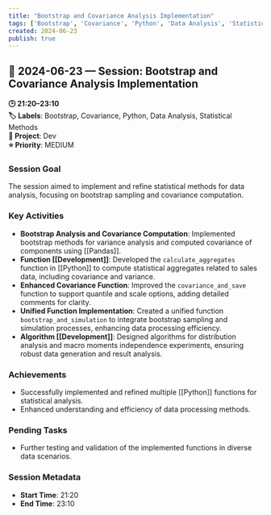 ```yaml
---
title: "Bootstrap and Covariance Analysis Implementation"
tags: ['Bootstrap', 'Covariance', 'Python', 'Data Analysis', 'Statistical Methods']
created: 2024-06-23
publish: true
---
```


## 📅 2024-06-23 — Session: Bootstrap and Covariance Analysis Implementation

**🕒 21:20–23:10**  
**🏷️ Labels**: Bootstrap, Covariance, Python, Data Analysis, Statistical Methods  
**📂 Project**: Dev  
**⭐ Priority**: MEDIUM  


### Session Goal
The session aimed to implement and refine statistical methods for data analysis, focusing on bootstrap sampling and covariance computation.

### Key Activities
- **Bootstrap Analysis and Covariance Computation**: Implemented bootstrap methods for variance analysis and computed covariance of components using [[Pandas]].
- **Function [[Development]]**: Developed the `calculate_aggregates` function in [[Python]] to compute statistical aggregates related to sales data, including covariance and variance.
- **Enhanced Covariance Function**: Improved the `covariance_and_save` function to support quantile and scale options, adding detailed comments for clarity.
- **Unified Function Implementation**: Created a unified function `bootstrap_and_simulation` to integrate bootstrap sampling and simulation processes, enhancing data processing efficiency.
- **Algorithm [[Development]]**: Designed algorithms for distribution analysis and macro moments independence experiments, ensuring robust data generation and result analysis.

### Achievements
- Successfully implemented and refined multiple [[Python]] functions for statistical analysis.
- Enhanced understanding and efficiency of data processing methods.

### Pending Tasks
- Further testing and validation of the implemented functions in diverse data scenarios.

### Session Metadata
- **Start Time**: 21:20
- **End Time**: 23:10

